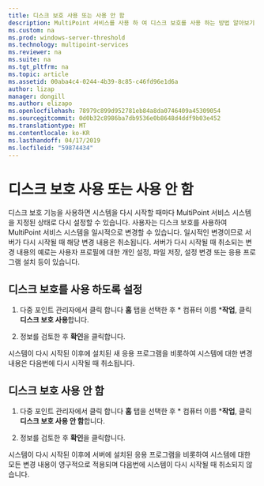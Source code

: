 ```yaml
---
title: 디스크 보호 사용 또는 사용 안 함
description: MultiPoint 서비스를 사용 하 여 디스크 보호를 사용 하는 방법 알아보기
ms.custom: na
ms.prod: windows-server-threshold
ms.technology: multipoint-services
ms.reviewer: na
ms.suite: na
ms.tgt_pltfrm: na
ms.topic: article
ms.assetid: 00aba4c4-0244-4b39-8c85-c46fd96e1d6a
author: lizap
manager: dongill
ms.author: elizapo
ms.openlocfilehash: 78979c899d952781eb84a8da0746409a45309054
ms.sourcegitcommit: 0d0b32c8986ba7db9536e0b8648d4ddf9b03e452
ms.translationtype: MT
ms.contentlocale: ko-KR
ms.lasthandoff: 04/17/2019
ms.locfileid: "59874434"
---
```

# <a name="enable-or-disable-disk-protection"></a>디스크 보호 사용 또는 사용 안 함
디스크 보호 기능을 사용하면 시스템을 다시 시작할 때마다 MultiPoint 서비스 시스템을 지정된 상태로 다시 설정할 수 있습니다. 사용자는 디스크 보호를 사용하여 MultiPoint 서비스 시스템을 일시적으로 변경할 수 있습니다. 일시적인 변경이므로 서버가 다시 시작될 때 해당 변경 내용은 취소됩니다. 서버가 다시 시작될 때 취소되는 변경 내용의 예로는 사용자 프로필에 대한 개인 설정, 파일 저장, 설정 변경 또는 응용 프로그램 설치 등이 있습니다.  
  
## <a name="enable-disk-protection"></a>디스크 보호를 사용 하도록 설정  
  
1.  다중 포인트 관리자에서 클릭 합니다 **홈** 탭을 선택한 후 * 컴퓨터 이름 ***작업**, 클릭 **디스크 보호 사용**합니다.  
  
2.  정보를 검토한 후 **확인**을 클릭합니다.  
  
시스템이 다시 시작된 이후에 설치된 새 응용 프로그램을 비롯하여 시스템에 대한 변경 내용은 다음번에 다시 시작될 때 취소됩니다.  
  
## <a name="disable-disk-protection"></a>디스크 보호 사용 안 함  
  
1.  다중 포인트 관리자에서 클릭 합니다 **홈** 탭을 선택한 후 * 컴퓨터 이름 ***작업**, 클릭 **디스크 보호 사용 안 함**합니다.  
  
2.  정보를 검토한 후 **확인**을 클릭합니다.  
  
시스템이 다시 시작된 이후에 서버에 설치된 응용 프로그램을 비롯하여 시스템에 대한 모든 변경 내용이 영구적으로 적용되며 다음번에 시스템이 다시 시작될 때 취소되지 않습니다.  
  
